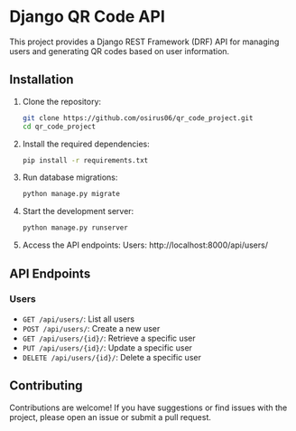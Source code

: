 # Django QR Code API

This project provides a Django REST Framework (DRF) API for managing users and generating QR codes based on user information.

## Installation

1. Clone the repository:

   ```bash
   git clone https://github.com/osirus06/qr_code_project.git
   cd qr_code_project
   
2. Install the required dependencies:

   ```bash
   pip install -r requirements.txt


3. Run database migrations:

   ```bash
   python manage.py migrate

4. Start the development server:

   ```bash
   python manage.py runserver

5. Access the API endpoints:
   Users: http://localhost:8000/api/users/


## API Endpoints

### Users

- `GET /api/users/`: List all users
- `POST /api/users/`: Create a new user
- `GET /api/users/{id}/`: Retrieve a specific user
- `PUT /api/users/{id}/`: Update a specific user
- `DELETE /api/users/{id}/`: Delete a specific user

## Contributing

Contributions are welcome! If you have suggestions or find issues with the project, please open an issue or submit a pull request.



